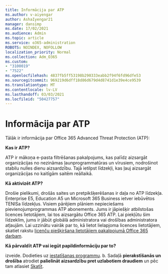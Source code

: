 ```yaml
---
title: Informācija par ATP
ms.author: v-aiyengar
author: AshaIyengar21
manager: dansimp
ms.date: 17/02/2021
ms.audience: Admin
ms.topic: article
ms.service: o365-administration
ROBOTS: NOINDEX, NOFOLLOW
localization_priority: Normal
ms.collection: Adm_O365
ms.custom:
- "3100019"
- "7522"
ms.openlocfilehash: 4837fb5ff53198b290333eabb2f94f6fd96dfe53
ms.sourcegitcommit: 969219d6dff18d86d679d4d8741d1e39e4ce9539
ms.translationtype: MT
ms.contentlocale: lv-LV
ms.lasthandoff: 03/03/2021
ms.locfileid: "50427757"
---
```

# <a name="learn-about-atp"></a>Informācija par ATP

Tālāk ir informācija par Office 365 Advanced Threat Protection (ATP):

**Kas ir ATP?**

ATP ir mākoņa e-pasta filtrēšanas pakalpojums, kas palīdz aizsargāt organizācijas no nezināmas ļaunprogrammatūras un vīrusiem, nodrošinot stabilu nulles dienu aizsardzību. Tajā ietilpst līdzekļi, kas ļauj aizsargāt organizācijas no kaitīgām saitēm reāllaikā.

**Kā aktivizēt ATP?**

Drošie pielikumi, drošās saites un pretpikšķerēšanas ir daļa no ATP līdzekļa. Enterprise E5, Education A5 un Microsoft 365 Business ietver iebūvētos TENISa līdzekļus. Visiem pārējiem plāniem nepieciešams pievienojumprogrammas ATP abonements. Jums ir jāpiešķir atbilstošas licences lietotājiem, lai tos aizsargātu Office 365 ATP. Lai piekļūtu šim līdzeklim, jums ir jābūt globālā administratora vai drošības administratora atļaujām. Lai uzzinātu vairāk par to, kā lietot lielapjoma licences lietotājiem, skatiet rakstu [licenču piešķiršana lietotājiem pakalpojumā Office 365 darbam](https://go.microsoft.com/fwlink/?linkid=2093435).

**Kā pārvaldīt ATP vai iegūt papildinformāciju par to?**

izveide. Dodieties uz [iestatīšanas programmu](https://go.microsoft.com/fwlink/p/?linkid=2075721).
b. Sadaļā **pierakstīšanās un drošība** atrodiet **palielināt aizsardzību pret uzlabotiem draudiem** un pēc tam atlasiet [Skatīt](https://go.microsoft.com/fwlink/?linkid=2109302).
